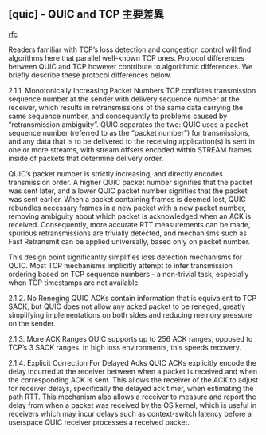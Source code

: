 ## [quic] - QUIC and TCP 主要差異

[rfc](https://tools.ietf.org/id/draft-ietf-quic-recovery-07.html#rfc.section.2.1)

Readers familiar with TCP’s loss detection and congestion control will find algorithms here that parallel well-known TCP ones. Protocol differences between QUIC and TCP however contribute to algorithmic differences. We briefly describe these protocol differences below.

2.1.1. Monotonically Increasing Packet Numbers
TCP conflates transmission sequence number at the sender with delivery sequence number at the receiver, which results in retransmissions of the same data carrying the same sequence number, and consequently to problems caused by “retransmission ambiguity”. QUIC separates the two: QUIC uses a packet sequence number (referred to as the “packet number”) for transmissions, and any data that is to be delivered to the receiving application(s) is sent in one or more streams, with stream offsets encoded within STREAM frames inside of packets that determine delivery order.

QUIC’s packet number is strictly increasing, and directly encodes transmission order. A higher QUIC packet number signifies that the packet was sent later, and a lower QUIC packet number signifies that the packet was sent earlier. When a packet containing frames is deemed lost, QUIC rebundles necessary frames in a new packet with a new packet number, removing ambiguity about which packet is acknowledged when an ACK is received. Consequently, more accurate RTT measurements can be made, spurious retransmissions are trivially detected, and mechanisms such as Fast Retransmit can be applied universally, based only on packet number.

This design point significantly simplifies loss detection mechanisms for QUIC. Most TCP mechanisms implicitly attempt to infer transmission ordering based on TCP sequence numbers - a non-trivial task, especially when TCP timestamps are not available.

2.1.2. No Reneging
QUIC ACKs contain information that is equivalent to TCP SACK, but QUIC does not allow any acked packet to be reneged, greatly simplifying implementations on both sides and reducing memory pressure on the sender.

2.1.3. More ACK Ranges
QUIC supports up to 256 ACK ranges, opposed to TCP’s 3 SACK ranges. In high loss environments, this speeds recovery.

2.1.4. Explicit Correction For Delayed Acks
QUIC ACKs explicitly encode the delay incurred at the receiver between when a packet is received and when the corresponding ACK is sent. This allows the receiver of the ACK to adjust for receiver delays, specifically the delayed ack timer, when estimating the path RTT. This mechanism also allows a receiver to measure and report the delay from when a packet was received by the OS kernel, which is useful in receivers which may incur delays such as context-switch latency before a userspace QUIC receiver processes a received packet.